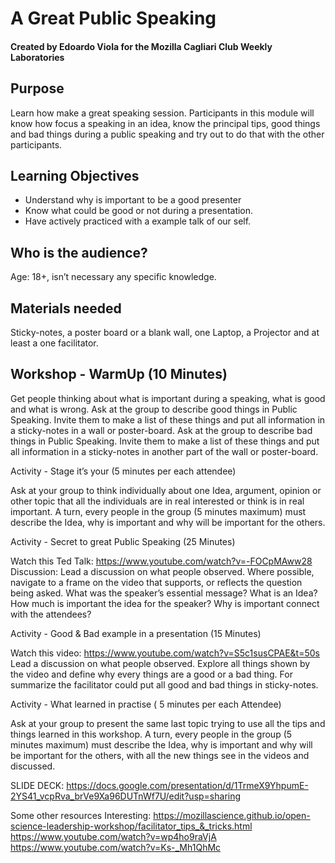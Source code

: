 # A Great Public Speaking #
#### Created by Edoardo Viola for the Mozilla Cagliari Club Weekly Laboratories ####
## Purpose ##
Learn how make a great speaking session.
Participants in this module will know how focus a speaking in an idea, know the principal tips, good things and bad things during a public speaking and try out to do that with the other participants.

## Learning Objectives ##
* Understand why is important to be a good presenter
* Know what could be good or not during a presentation.
* Have actively practiced with a example talk of our self.

## Who is the audience? ##
Age: 18+, isn’t necessary any specific knowledge. 

## Materials needed ##
Sticky-notes, a poster board or a blank wall, one Laptop, a Projector and at least a one facilitator.

## Workshop - WarmUp (10 Minutes) ##
Get people thinking about what is important during a speaking, what is good and what is wrong. 
Ask at the group to describe good things in Public Speaking. Invite them to make a list of these things and put all information in a sticky-notes in a wall or poster-board.
Ask at the group to describe bad things in Public Speaking. Invite them to make a list of these things and put all information in a sticky-notes in another part of the wall or poster-board.

Activity - Stage it’s your (5 minutes per each attendee)

Ask at your group to think individually about one Idea, argument, opinion or other topic that all the individuals are in real interested or think is in real important. A turn, every people in the group (5 minutes maximum) must describe the Idea, why is important and why will be important for the others.

Activity - Secret to great Public Speaking (25 Minutes)

Watch this Ted Talk: https://www.youtube.com/watch?v=-FOCpMAww28
Discussion:
Lead a discussion on what people observed.  Where possible, navigate to a frame on the video that supports, or reflects the question being asked.
What was the speaker’s essential message?
What is an Idea?
How much is important the idea for the speaker?
Why is important connect with the attendees?

Activity - Good & Bad example in a presentation 
(15 Minutes)

Watch this video: https://www.youtube.com/watch?v=S5c1susCPAE&t=50s
Lead a discussion on what people observed. Explore all things shown by the video and define why every things are a good or a bad thing. For summarize the facilitator could put all good and bad things in sticky-notes.

Activity - What learned in practise
 ( 5 minutes per each Attendee)

Ask at your group to present the same last topic trying to use all the tips and things learned in this workshop. A turn, every people in the group (5 minutes maximum) must describe the Idea, why is important and why will be important for the others, with all the new things see in the videos and discussed.

SLIDE DECK:
https://docs.google.com/presentation/d/1TrmeX9YhpumE-2YS41_vcpRva_brVe9Xa96DUTnWf7U/edit?usp=sharing


Some other resources Interesting:
https://mozillascience.github.io/open-science-leadership-workshop/facilitator_tips_&_tricks.html
https://www.youtube.com/watch?v=wp4ho9raVjA
https://www.youtube.com/watch?v=Ks-_Mh1QhMc

